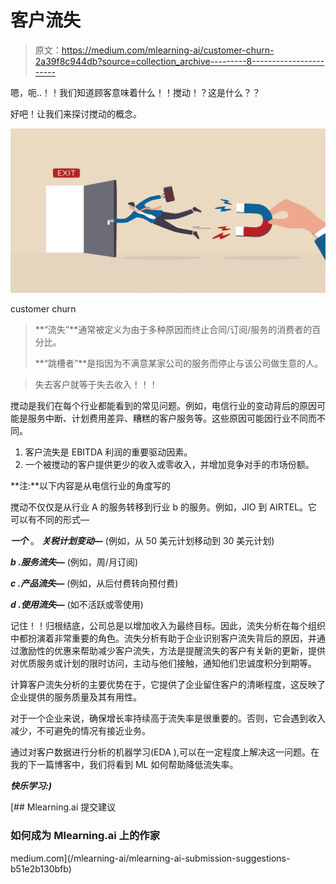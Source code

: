 # 客户流失

> 原文：<https://medium.com/mlearning-ai/customer-churn-2a39f8c944db?source=collection_archive---------8----------------------->

嗯，呃..！！我们知道顾客意味着什么！！搅动！？这是什么？？

好吧！让我们来探讨搅动的概念。

![](img/bf6b3574e41e25710143991eaef36c01.png)

customer churn

> **“流失”**通常被定义为由于多种原因而终止合同/订阅/服务的消费者的百分比。
> 
> **“跳槽者”**是指因为不满意某家公司的服务而停止与该公司做生意的人。

> 失去客户就等于失去收入！！！

搅动是我们在每个行业都能看到的常见问题。例如，电信行业的变动背后的原因可能是服务中断、计划费用差异、糟糕的客户服务等。这些原因可能因行业不同而不同。

1.  客户流失是 EBITDA 利润的重要驱动因素。
2.  一个被搅动的客户提供更少的收入或零收入，并增加竞争对手的市场份额。

**注:**以下内容是从电信行业的角度写的

搅动不仅仅是从行业 A 的服务转移到行业 b 的服务。例如，JIO 到 AIRTEL。它可以有不同的形式—

***一个*** 。 ***关税计划变动—*** (例如，从 50 美元计划移动到 30 美元计划)

***b .服务流失—*** (例如，周/月订阅)

***c .产品流失—*** (例如，从后付费转向预付费)

***d .使用流失—*** (如不活跃或零使用)

记住！！归根结底，公司总是以增加收入为最终目标。因此，流失分析在每个组织中都扮演着非常重要的角色。流失分析有助于企业识别客户流失背后的原因，并通过激励性的优惠来帮助减少客户流失，方法是提醒流失的客户有关新的更新，提供对优质服务或计划的限时访问，主动与他们接触，通知他们忠诚度积分到期等。

计算客户流失分析的主要优势在于，它提供了企业留住客户的清晰程度，这反映了企业提供的服务质量及其有用性。

对于一个企业来说，确保增长率持续高于流失率是很重要的。否则，它会遇到收入减少，不可避免的情况有接近业务。

通过对客户数据进行分析的机器学习(EDA ),可以在一定程度上解决这一问题。在我的下一篇博客中，我们将看到 ML 如何帮助降低流失率。

***快乐学习:)***

[](/mlearning-ai/mlearning-ai-submission-suggestions-b51e2b130bfb) [## Mlearning.ai 提交建议

### 如何成为 Mlearning.ai 上的作家

medium.com](/mlearning-ai/mlearning-ai-submission-suggestions-b51e2b130bfb)